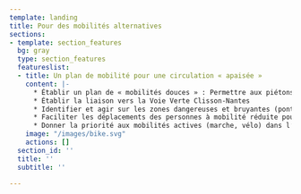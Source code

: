```yaml
---
template: landing
title: Pour des mobilités alternatives
sections:
- template: section_features
  bg: gray
  type: section_features
  featureslist:
  - title: Un plan de mobilité pour une circulation « apaisée »
    content: |-
      * Établir un plan de « mobilités douces » : Permettre aux piétons et aux vélos de se déplacer en sécurité dans le centre-bourg mais aussi dans les jonctions avec les villages et communes alentours (Clisson Gare ou Collèges, Lycée, Cugand...)
      * Établir la liaison vers la Voie Verte Clisson-Nantes
      * Identifier et agir sur les zones dangereuses et bruyantes (pont de Cugand, intersections…)
      * Faciliter les déplacements des personnes à mobilité réduite pour leur donner accès à l’ensemble des espaces publics (aménagement des trottoirs, espaces pour se reposer…)
      * Donner la priorité aux mobilités actives (marche, vélo) dans l’espace public 👉&nbsp;[Télécharger le document](https://www.pacte-transition.org/upload/communecter/poi/5cc6c2fd40bb4e82413ee0d4/file/VFft15.pdf)
    image: "/images/bike.svg"
    actions: []
  section_id: ''
  title: ''
  subtitle: ''

---
```

